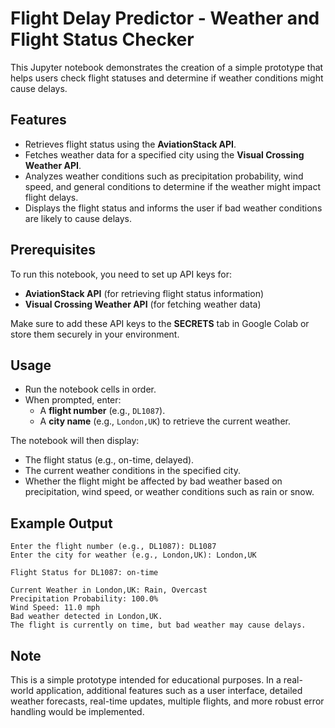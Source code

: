# **Flight Delay Predictor - Weather and Flight Status Checker**

This Jupyter notebook demonstrates the creation of a simple prototype that helps users check flight statuses and determine if weather conditions might cause delays.

## **Features**
- Retrieves flight status using the **AviationStack API**.
- Fetches weather data for a specified city using the **Visual Crossing Weather API**.
- Analyzes weather conditions such as precipitation probability, wind speed, and general conditions to determine if the weather might impact flight delays.
- Displays the flight status and informs the user if bad weather conditions are likely to cause delays.

## **Prerequisites**
To run this notebook, you need to set up API keys for:
- **AviationStack API** (for retrieving flight status information)
- **Visual Crossing Weather API** (for fetching weather data)

Make sure to add these API keys to the **SECRETS** tab in Google Colab or store them securely in your environment.

## **Usage**
- Run the notebook cells in order.
- When prompted, enter:
  - A **flight number** (e.g., `DL1087`).
  - A **city name** (e.g., `London,UK`) to retrieve the current weather.
  
The notebook will then display:
- The flight status (e.g., on-time, delayed).
- The current weather conditions in the specified city.
- Whether the flight might be affected by bad weather based on precipitation, wind speed, or weather conditions such as rain or snow.

## **Example Output**

```
Enter the flight number (e.g., DL1087): DL1087
Enter the city for weather (e.g., London,UK): London,UK

Flight Status for DL1087: on-time

Current Weather in London,UK: Rain, Overcast
Precipitation Probability: 100.0%
Wind Speed: 11.0 mph
Bad weather detected in London,UK.
The flight is currently on time, but bad weather may cause delays.
```

## **Note**
This is a simple prototype intended for educational purposes. In a real-world application, additional features such as a user interface, detailed weather forecasts, real-time updates, multiple flights, and more robust error handling would be implemented.

